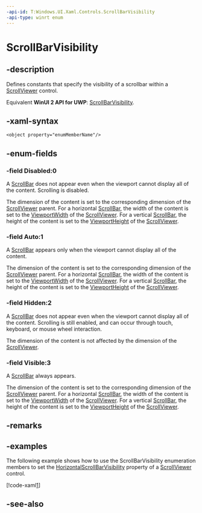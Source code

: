 ```yaml
---
-api-id: T:Windows.UI.Xaml.Controls.ScrollBarVisibility
-api-type: winrt enum
---
```


<!-- Enumeration syntax
public enum Windows.UI.Xaml.Controls.ScrollBarVisibility : int
-->

# ScrollBarVisibility

## -description
Defines constants that specify the visibility of a scrollbar within a [ScrollViewer](scrollviewer.md) control.

Equivalent **WinUI 2 API for UWP**: [ScrollBarVisibility](/windows/winui/api/microsoft.ui.xaml.controls.scrollbarvisibility).

## -xaml-syntax
```xaml
<object property="enumMemberName"/>
```


## -enum-fields
### -field Disabled:0
A [ScrollBar](../windows.ui.xaml.controls.primitives/scrollbar.md) does not appear even when the viewport cannot display all of the content. Scrolling is disabled.

The dimension of the content is set to the corresponding dimension of the [ScrollViewer](scrollviewer.md) parent. For a horizontal [ScrollBar](../windows.ui.xaml.controls.primitives/scrollbar.md), the width of the content is set to the [ViewportWidth](scrollviewer_viewportwidth.md) of the [ScrollViewer](scrollviewer.md). For a vertical [ScrollBar](../windows.ui.xaml.controls.primitives/scrollbar.md), the height of the content is set to the [ViewportHeight](scrollviewer_viewportheight.md) of the [ScrollViewer](scrollviewer.md).

### -field Auto:1
A [ScrollBar](../windows.ui.xaml.controls.primitives/scrollbar.md) appears only when the viewport cannot display all of the content.

The dimension of the content is set to the corresponding dimension of the [ScrollViewer](scrollviewer.md) parent. For a horizontal [ScrollBar](../windows.ui.xaml.controls.primitives/scrollbar.md), the width of the content is set to the [ViewportWidth](scrollviewer_viewportwidth.md) of the [ScrollViewer](scrollviewer.md). For a vertical [ScrollBar](../windows.ui.xaml.controls.primitives/scrollbar.md), the height of the content is set to the [ViewportHeight](scrollviewer_viewportheight.md) of the [ScrollViewer](scrollviewer.md).

### -field Hidden:2
A [ScrollBar](../windows.ui.xaml.controls.primitives/scrollbar.md) does not appear even when the viewport cannot display all of the content. Scrolling is still enabled, and can occur through touch, keyboard, or mouse wheel interaction.

The dimension of the content is not affected by the dimension of the [ScrollViewer](scrollviewer.md).

### -field Visible:3
A [ScrollBar](../windows.ui.xaml.controls.primitives/scrollbar.md) always appears.

The dimension of the content is set to the corresponding dimension of the [ScrollViewer](scrollviewer.md) parent. For a horizontal [ScrollBar](../windows.ui.xaml.controls.primitives/scrollbar.md), the width of the content is set to the [ViewportWidth](scrollviewer_viewportwidth.md) of the [ScrollViewer](scrollviewer.md). For a vertical [ScrollBar](../windows.ui.xaml.controls.primitives/scrollbar.md), the height of the content is set to the [ViewportHeight](scrollviewer_viewportheight.md) of the [ScrollViewer](scrollviewer.md).


## -remarks

## -examples
The following example shows how to use the ScrollBarVisibility enumeration members to set the [HorizontalScrollBarVisibility](scrollviewer_horizontalscrollbarvisibility.md) property of a [ScrollViewer](scrollviewer.md) control.



[!code-xaml[1](../windows.ui.xaml.data/code/System.Windows.Controls.ScrollBarVisibilityEx/csharp/Page.xaml#Snippet1)]

## -see-also
